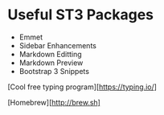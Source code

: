 # Useful ST3 Packages
* Emmet
* Sidebar Enhancements
* Markdown Editting
* Markdown Preview
* Bootstrap 3 Snippets

[Cool free typing program][https://typing.io/]

[Homebrew][http://brew.sh]
